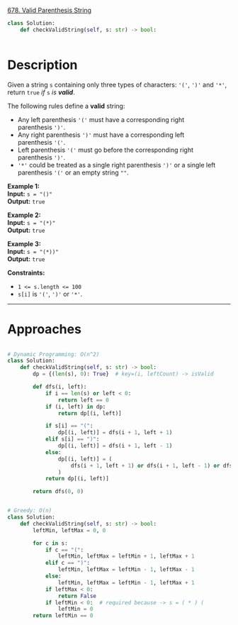 [678. Valid Parenthesis String](https://leetcode.com/problems/valid-parenthesis-string/)

```python
class Solution:
    def checkValidString(self, s: str) -> bool:
        
```

# Description

Given a string `s` containing only three types of characters: `'('`, `')'` and `'*'`, return `true` _if_ `s` _is **valid**_.

The following rules define a **valid** string:
- Any left parenthesis `'('` must have a corresponding right parenthesis `')'`.
- Any right parenthesis `')'` must have a corresponding left parenthesis `'('`.
- Left parenthesis `'('` must go before the corresponding right parenthesis `')'`.
- `'*'` could be treated as a single right parenthesis `')'` or a single left parenthesis `'('` or an empty string `""`.

**Example 1:**  
**Input:** `s = "()"`  
**Output:** `true`  

**Example 2:**  
**Input:** `s = "(*)"`  
**Output:** `true`  

**Example 3:**  
**Input:** `s = "(*))"`  
**Output:** `true`  

**Constraints:**
- `1 <= s.length <= 100`
- `s[i]` is `'('`, `')'` or `'*'`.

---

# Approaches

```python

# Dynamic Programming: O(n^2)
class Solution:
    def checkValidString(self, s: str) -> bool:
        dp = {(len(s), 0): True}  # key=(i, leftCount) -> isValid

        def dfs(i, left):
            if i == len(s) or left < 0:
                return left == 0
            if (i, left) in dp:
                return dp[(i, left)]

            if s[i] == "(":
                dp[(i, left)] = dfs(i + 1, left + 1)
            elif s[i] == ")":
                dp[(i, left)] = dfs(i + 1, left - 1)
            else:
                dp[(i, left)] = (
                    dfs(i + 1, left + 1) or dfs(i + 1, left - 1) or dfs(i + 1, left)
                )
            return dp[(i, left)]

        return dfs(0, 0)


# Greedy: O(n)
class Solution:
    def checkValidString(self, s: str) -> bool:
        leftMin, leftMax = 0, 0

        for c in s:
            if c == "(":
                leftMin, leftMax = leftMin + 1, leftMax + 1
            elif c == ")":
                leftMin, leftMax = leftMin - 1, leftMax - 1
            else:
                leftMin, leftMax = leftMin - 1, leftMax + 1
            if leftMax < 0:
                return False
            if leftMin < 0:  # required because -> s = ( * ) (
                leftMin = 0
        return leftMin == 0


```